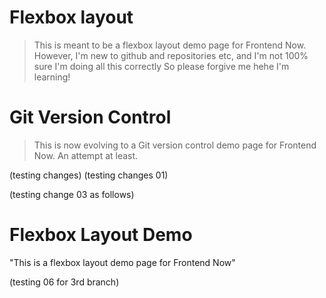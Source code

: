 # Flexbox layout 
> This is meant to be a flexbox layout demo page for Frontend Now.
However, I'm new to github and repositories etc, and I'm not 100% sure I'm doing all this correctly
So please forgive me hehe
I'm learning!


# Git Version Control
> This is now evolving to a Git version control demo page for Frontend Now. An attempt at least.

(testing changes)
(testing changes 01)

(testing change 03 as follows)
# Flexbox Layout Demo
"This is a flexbox layout demo page for Frontend Now"

(testing 06 for 3rd branch)